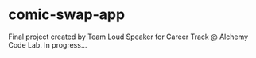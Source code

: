 # comic-swap-app
Final project created by Team Loud Speaker for Career Track @ Alchemy Code Lab. In progress...
